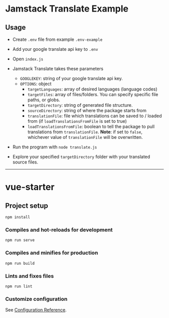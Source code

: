 
# Jamstack Translate Example

## Usage
* Create `.env` file from example `.env-example`
* Add your google translate api key to `.env` 
* Open `index.js`
* Jamstack Translate takes these parameters
  * `GOOGLEKEY`: string of your google translate api key.
  * `OPTIONS`: object
    * `targetLanguages`: array of desired languages (language codes)
    * `targetFiles`: array of files/folders. You can specify specific file paths, or globs.
    * `targetDirectory`: string of generated file structure.
    * `sourceDirectory`: string of where the package starts from
    * `translationFile`: file which translations can be saved to / loaded from (if `loadTranslationsFromFile` is set to true)
    * `loadTranslationsFromFile`: boolean to tell the package to pull translations from `translationFile`. **Note**: if set to `false`, whichever value of `translationFile` will be overwritten. 

* Run the program with `node translate.js`
* Explore your specified `targetDirectory` folder with your translated source files.

---


# vue-starter

## Project setup
```
npm install
```

### Compiles and hot-reloads for development
```
npm run serve
```

### Compiles and minifies for production
```
npm run build
```

### Lints and fixes files
```
npm run lint
```

### Customize configuration
See [Configuration Reference](https://cli.vuejs.org/config/).
